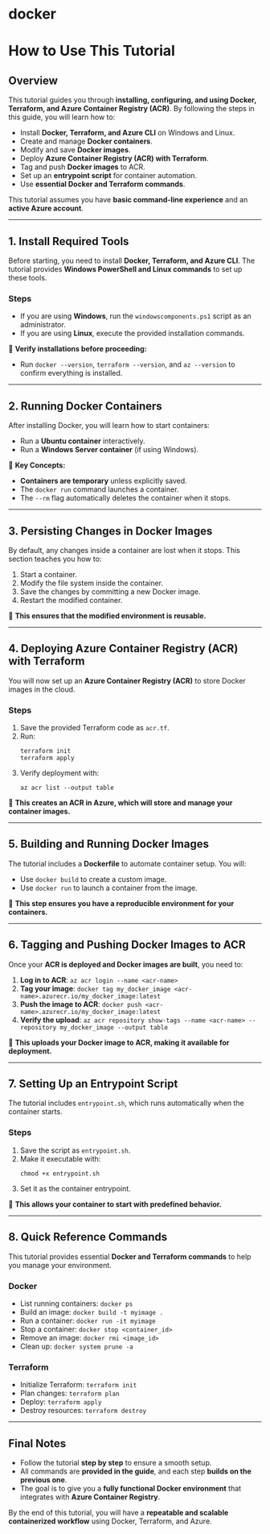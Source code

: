 # docker

# **How to Use This Tutorial**

## **Overview**
This tutorial guides you through **installing, configuring, and using Docker, Terraform, and Azure Container Registry (ACR)**. By following the steps in this guide, you will learn how to:
- Install **Docker, Terraform, and Azure CLI** on Windows and Linux.
- Create and manage **Docker containers**.
- Modify and save **Docker images**.
- Deploy **Azure Container Registry (ACR) with Terraform**.
- Tag and push **Docker images** to ACR.
- Set up an **entrypoint script** for container automation.
- Use **essential Docker and Terraform commands**.

This tutorial assumes you have **basic command-line experience** and an **active Azure account**.

---

## **1. Install Required Tools**
Before starting, you need to install **Docker, Terraform, and Azure CLI**. The tutorial provides **Windows PowerShell and Linux commands** to set up these tools. 

### **Steps**
- If you are using **Windows**, run the `windowscomponents.ps1` script as an administrator.
- If you are using **Linux**, execute the provided installation commands.

📌 **Verify installations before proceeding:**
- Run `docker --version`, `terraform --version`, and `az --version` to confirm everything is installed.

---

## **2. Running Docker Containers**
After installing Docker, you will learn how to start containers:
- Run a **Ubuntu container** interactively.
- Run a **Windows Server container** (if using Windows).

📌 **Key Concepts:**
- **Containers are temporary** unless explicitly saved.
- The `docker run` command launches a container.
- The `--rm` flag automatically deletes the container when it stops.

---

## **3. Persisting Changes in Docker Images**
By default, any changes inside a container are lost when it stops. This section teaches you how to:
1. Start a container.
2. Modify the file system inside the container.
3. Save the changes by committing a new Docker image.
4. Restart the modified container.

📌 **This ensures that the modified environment is reusable.**

---

## **4. Deploying Azure Container Registry (ACR) with Terraform**
You will now set up an **Azure Container Registry (ACR)** to store Docker images in the cloud.

### **Steps**
1. Save the provided Terraform code as `acr.tf`.
2. Run:
   ```
   terraform init
   terraform apply
   ```
3. Verify deployment with:
   ```
   az acr list --output table
   ```

📌 **This creates an ACR in Azure, which will store and manage your container images.**

---

## **5. Building and Running Docker Images**
The tutorial includes a **Dockerfile** to automate container setup. You will:
- Use `docker build` to create a custom image.
- Use `docker run` to launch a container from the image.

📌 **This step ensures you have a reproducible environment for your containers.**

---

## **6. Tagging and Pushing Docker Images to ACR**
Once your **ACR is deployed and Docker images are built**, you need to:
1. **Log in to ACR**: `az acr login --name <acr-name>`
2. **Tag your image**: `docker tag my_docker_image <acr-name>.azurecr.io/my_docker_image:latest`
3. **Push the image to ACR**: `docker push <acr-name>.azurecr.io/my_docker_image:latest`
4. **Verify the upload**: `az acr repository show-tags --name <acr-name> --repository my_docker_image --output table`

📌 **This uploads your Docker image to ACR, making it available for deployment.**

---

## **7. Setting Up an Entrypoint Script**
The tutorial includes `entrypoint.sh`, which runs automatically when the container starts.

### **Steps**
1. Save the script as `entrypoint.sh`.
2. Make it executable with:  
   ```
   chmod +x entrypoint.sh
   ```
3. Set it as the container entrypoint.

📌 **This allows your container to start with predefined behavior.**

---

## **8. Quick Reference Commands**
This tutorial provides essential **Docker and Terraform commands** to help you manage your environment.

### **Docker**
- List running containers: `docker ps`
- Build an image: `docker build -t myimage .`
- Run a container: `docker run -it myimage`
- Stop a container: `docker stop <container_id>`
- Remove an image: `docker rmi <image_id>`
- Clean up: `docker system prune -a`

### **Terraform**
- Initialize Terraform: `terraform init`
- Plan changes: `terraform plan`
- Deploy: `terraform apply`
- Destroy resources: `terraform destroy`

---

## **Final Notes**
- Follow the tutorial **step by step** to ensure a smooth setup.
- All commands are **provided in the guide**, and each step **builds on the previous one**.
- The goal is to give you a **fully functional Docker environment** that integrates with **Azure Container Registry**.

By the end of this tutorial, you will have a **repeatable and scalable containerized workflow** using Docker, Terraform, and Azure.
